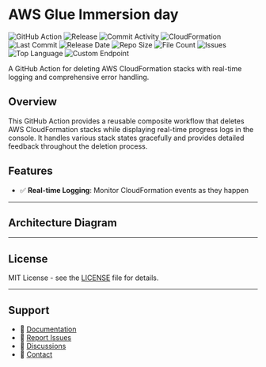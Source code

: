 # AWS Glue Immersion day

![GitHub Action](https://img.shields.io/badge/GitHub-Action-blue?logo=github)&nbsp;![Release](https://github.com/subhamay-bhattacharyya/0208-glue-cft/actions/workflows/release.yaml/badge.svg)&nbsp;![Commit Activity](https://img.shields.io/github/commit-activity/t/subhamay-bhattacharyya/0208-glue-cft)&nbsp;![CloudFormation](https://img.shields.io/badge/AWS-CloudFormation-orange?logo=amazonaws)&nbsp;![Last Commit](https://img.shields.io/github/last-commit/subhamay-bhattacharyya/0208-glue-cft)&nbsp;![Release Date](https://img.shields.io/github/release-date/subhamay-bhattacharyya/0208-glue-cft)&nbsp;![Repo Size](https://img.shields.io/github/repo-size/subhamay-bhattacharyya/0208-glue-cft)&nbsp;![File Count](https://img.shields.io/github/directory-file-count/subhamay-bhattacharyya/0208-glue-cft)&nbsp;![Issues](https://img.shields.io/github/issues/subhamay-bhattacharyya/0208-glue-cft)&nbsp;![Top Language](https://img.shields.io/github/languages/top/subhamay-bhattacharyya/0208-glue-cft)&nbsp;![Custom Endpoint](https://img.shields.io/endpoint?url=https://gist.githubusercontent.com/bsubhamay/7ca6e34e9948c8b37fdf2341d6564ce2/raw/0208-glue-cft.json?)


A GitHub Action for deleting AWS CloudFormation stacks with real-time logging and comprehensive error handling.

## Overview

This GitHub Action provides a reusable composite workflow that deletes AWS CloudFormation stacks while displaying real-time progress logs in the console. It handles various stack states gracefully and provides detailed feedback throughout the deletion process.

## Features

- ✅ **Real-time Logging**: Monitor CloudFormation events as they happen

---

## Architecture Diagram


---

## License

MIT License - see the [LICENSE](LICENSE) file for details.

---

## Support

- 📖 [Documentation](https://github.com/subhamay-bhattacharyya/0208-glue-cft/wiki)
- 🐛 [Report Issues](https://github.com/subhamay-bhattacharyya/0208-glue-cft/issues)
- 💬 [Discussions](https://github.com/subhamay-bhattacharyya/0208-glue-cft/discussions)
- 📧 [Contact](mailto:support@subhamay.aws@gmail.com)